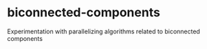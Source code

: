 # biconnected-components
Experimentation with parallelizing algorithms related to biconnected components
